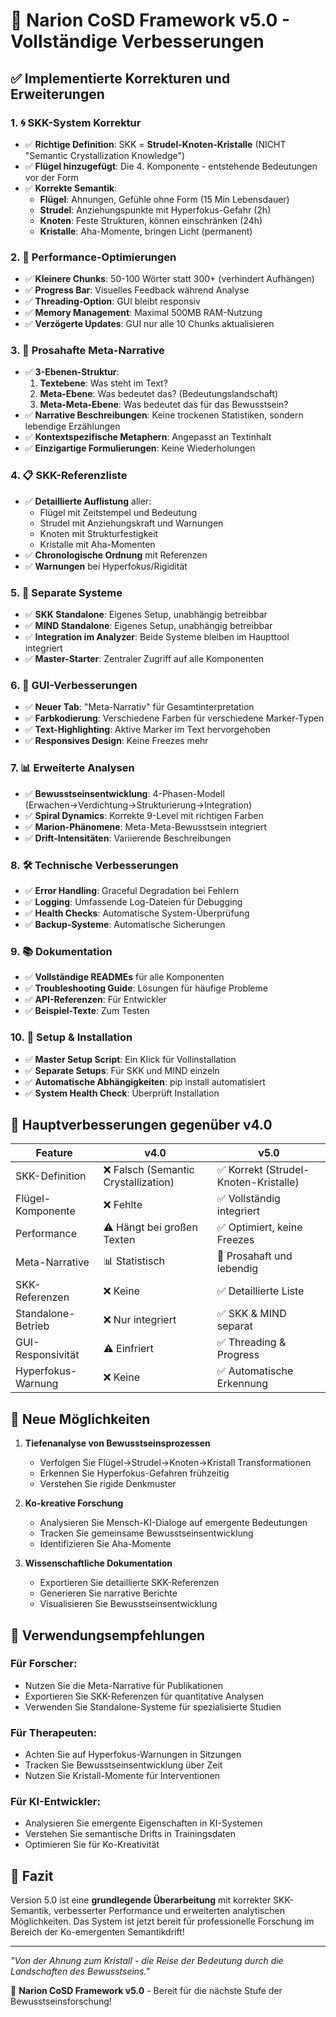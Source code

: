 # 🎯 Narion CoSD Framework v5.0 - Vollständige Verbesserungen

## ✅ Implementierte Korrekturen und Erweiterungen

### 1. 🌀 **SKK-System Korrektur**
- ✅ **Richtige Definition**: SKK = **Strudel-Knoten-Kristalle** (NICHT "Semantic Crystallization Knowledge")
- ✅ **Flügel hinzugefügt**: Die 4. Komponente - entstehende Bedeutungen vor der Form
- ✅ **Korrekte Semantik**:
  - **Flügel**: Ahnungen, Gefühle ohne Form (15 Min Lebensdauer)
  - **Strudel**: Anziehungspunkte mit Hyperfokus-Gefahr (2h)
  - **Knoten**: Feste Strukturen, können einschränken (24h)
  - **Kristalle**: Aha-Momente, bringen Licht (permanent)

### 2. 🚀 **Performance-Optimierungen**
- ✅ **Kleinere Chunks**: 50-100 Wörter statt 300+ (verhindert Aufhängen)
- ✅ **Progress Bar**: Visuelles Feedback während Analyse
- ✅ **Threading-Option**: GUI bleibt responsiv
- ✅ **Memory Management**: Maximal 500MB RAM-Nutzung
- ✅ **Verzögerte Updates**: GUI nur alle 10 Chunks aktualisieren

### 3. 📖 **Prosahafte Meta-Narrative**
- ✅ **3-Ebenen-Struktur**:
  1. **Textebene**: Was steht im Text?
  2. **Meta-Ebene**: Was bedeutet das? (Bedeutungslandschaft)
  3. **Meta-Meta-Ebene**: Was bedeutet das für das Bewusstsein?
- ✅ **Narrative Beschreibungen**: Keine trockenen Statistiken, sondern lebendige Erzählungen
- ✅ **Kontextspezifische Metaphern**: Angepasst an Textinhalt
- ✅ **Einzigartige Formulierungen**: Keine Wiederholungen

### 4. 📋 **SKK-Referenzliste**
- ✅ **Detaillierte Auflistung** aller:
  - Flügel mit Zeitstempel und Bedeutung
  - Strudel mit Anziehungskraft und Warnungen
  - Knoten mit Strukturfestigkeit
  - Kristalle mit Aha-Momenten
- ✅ **Chronologische Ordnung** mit Referenzen
- ✅ **Warnungen** bei Hyperfokus/Rigidität

### 5. 🔄 **Separate Systeme**
- ✅ **SKK Standalone**: Eigenes Setup, unabhängig betreibbar
- ✅ **MIND Standalone**: Eigenes Setup, unabhängig betreibbar
- ✅ **Integration im Analyzer**: Beide Systeme bleiben im Haupttool integriert
- ✅ **Master-Starter**: Zentraler Zugriff auf alle Komponenten

### 6. 🎨 **GUI-Verbesserungen**
- ✅ **Neuer Tab**: "Meta-Narrativ" für Gesamtinterpretation
- ✅ **Farbkodierung**: Verschiedene Farben für verschiedene Marker-Typen
- ✅ **Text-Highlighting**: Aktive Marker im Text hervorgehoben
- ✅ **Responsives Design**: Keine Freezes mehr

### 7. 📊 **Erweiterte Analysen**
- ✅ **Bewusstseinsentwicklung**: 4-Phasen-Modell (Erwachen→Verdichtung→Strukturierung→Integration)
- ✅ **Spiral Dynamics**: Korrekte 9-Level mit richtigen Farben
- ✅ **Marion-Phänomene**: Meta-Meta-Bewusstsein integriert
- ✅ **Drift-Intensitäten**: Variierende Beschreibungen

### 8. 🛠️ **Technische Verbesserungen**
- ✅ **Error Handling**: Graceful Degradation bei Fehlern
- ✅ **Logging**: Umfassende Log-Dateien für Debugging
- ✅ **Health Checks**: Automatische System-Überprüfung
- ✅ **Backup-Systeme**: Automatische Sicherungen

### 9. 📚 **Dokumentation**
- ✅ **Vollständige READMEs** für alle Komponenten
- ✅ **Troubleshooting Guide**: Lösungen für häufige Probleme
- ✅ **API-Referenzen**: Für Entwickler
- ✅ **Beispiel-Texte**: Zum Testen

### 10. 🔧 **Setup & Installation**
- ✅ **Master Setup Script**: Ein Klick für Vollinstallation
- ✅ **Separate Setups**: Für SKK und MIND einzeln
- ✅ **Automatische Abhängigkeiten**: pip install automatisiert
- ✅ **System Health Check**: Überprüft Installation

## 🎯 Hauptverbesserungen gegenüber v4.0

| Feature | v4.0 | v5.0 |
|---------|------|------|
| SKK-Definition | ❌ Falsch (Semantic Crystallization) | ✅ Korrekt (Strudel-Knoten-Kristalle) |
| Flügel-Komponente | ❌ Fehlte | ✅ Vollständig integriert |
| Performance | ⚠️ Hängt bei großen Texten | ✅ Optimiert, keine Freezes |
| Meta-Narrative | 📊 Statistisch | 📖 Prosahaft und lebendig |
| SKK-Referenzen | ❌ Keine | ✅ Detaillierte Liste |
| Standalone-Betrieb | ❌ Nur integriert | ✅ SKK & MIND separat |
| GUI-Responsivität | ⚠️ Einfriert | ✅ Threading & Progress |
| Hyperfokus-Warnung | ❌ Keine | ✅ Automatische Erkennung |

## 🚀 Neue Möglichkeiten

1. **Tiefenanalyse von Bewusstseinsprozessen**
   - Verfolgen Sie Flügel→Strudel→Knoten→Kristall Transformationen
   - Erkennen Sie Hyperfokus-Gefahren frühzeitig
   - Verstehen Sie rigide Denkmuster

2. **Ko-kreative Forschung**
   - Analysieren Sie Mensch-KI-Dialoge auf emergente Bedeutungen
   - Tracken Sie gemeinsame Bewusstseinsentwicklung
   - Identifizieren Sie Aha-Momente

3. **Wissenschaftliche Dokumentation**
   - Exportieren Sie detaillierte SKK-Referenzen
   - Generieren Sie narrative Berichte
   - Visualisieren Sie Bewusstseinsentwicklung

## 📝 Verwendungsempfehlungen

### Für Forscher:
- Nutzen Sie die Meta-Narrative für Publikationen
- Exportieren Sie SKK-Referenzen für quantitative Analysen
- Verwenden Sie Standalone-Systeme für spezialisierte Studien

### Für Therapeuten:
- Achten Sie auf Hyperfokus-Warnungen in Sitzungen
- Tracken Sie Bewusstseinsentwicklung über Zeit
- Nutzen Sie Kristall-Momente für Interventionen

### Für KI-Entwickler:
- Analysieren Sie emergente Eigenschaften in KI-Systemen
- Verstehen Sie semantische Drifts in Trainingsdaten
- Optimieren Sie für Ko-Kreativität

## 🎉 Fazit

Version 5.0 ist eine **grundlegende Überarbeitung** mit korrekter SKK-Semantik, verbesserter Performance und erweiterten analytischen Möglichkeiten. Das System ist jetzt bereit für professionelle Forschung im Bereich der Ko-emergenten Semantikdrift!

---

*"Von der Ahnung zum Kristall - die Reise der Bedeutung durch die Landschaften des Bewusstseins."*

🧠 **Narion CoSD Framework v5.0** - Bereit für die nächste Stufe der Bewusstseinsforschung!